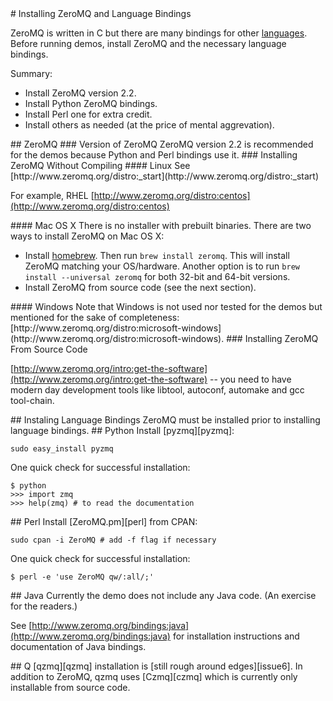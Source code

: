 <A name="toc1-1" title="Installing ZeroMQ and Language Bindings" />
# Installing ZeroMQ and Language Bindings

ZeroMQ is written in C but there are many bindings for other  [languages][languages]. Before running demos, install ZeroMQ and the necessary language bindings.

Summary:

* Install ZeroMQ version 2.2.
* Install Python ZeroMQ bindings.
* Install Perl one for extra credit.
* Install others as needed (at the price of mental aggrevation).

<A name="toc2-13" title="ZeroMQ" />
## ZeroMQ

<A name="toc3-16" title="Version of ZeroMQ" />
### Version of ZeroMQ
ZeroMQ version 2.2 is recommended for the demos because Python and Perl bindings use it.

<A name="toc3-20" title="Installing ZeroMQ Without Compiling" />
### Installing ZeroMQ Without Compiling
<A name="toc4-22" title="Linux" />
#### Linux
See [http://www.zeromq.org/distro:_start](http://www.zeromq.org/distro:_start)

For example, RHEL [http://www.zeromq.org/distro:centos](http://www.zeromq.org/distro:centos)

<A name="toc4-28" title="Mac OS X" />
#### Mac OS X
There is no installer with prebuilt binaries. There are two ways to install ZeroMQ on Mac OS X:

* Install [homebrew]. Then run `brew install zeromq`. This will install ZeroMQ matching your OS/hardware. Another option is to run `brew install --universal zeromq` for both 32-bit and 64-bit versions.
* Install ZeroMQ from source code (see the next section).

<A name="toc4-35" title="Windows" />
#### Windows
Note that Windows is not used nor tested for the demos but mentioned for the sake of completeness: [http://www.zeromq.org/distro:microsoft-windows](http://www.zeromq.org/distro:microsoft-windows). 

<A name="toc3-39" title="Installing ZeroMQ From Source Code" />
### Installing ZeroMQ From Source Code

[http://www.zeromq.org/intro:get-the-software](http://www.zeromq.org/intro:get-the-software) -- you need to have modern day development tools like  libtool, autoconf, automake and gcc tool-chain.

<A name="toc2-44" title="Instaling Language Bindings" />
## Instaling Language Bindings
ZeroMQ must be installed prior to installing language bindings.

<A name="toc2-48" title="Python" />
## Python
Install [pyzmq][pyzmq]:

    sudo easy_install pyzmq

One quick check for successful installation:

    $ python
    >>> import zmq
    >>> help(zmq) # to read the documentation
    
<A name="toc2-60" title="Perl" />
## Perl
Install [ZeroMQ.pm][perl] from CPAN:

    sudo cpan -i ZeroMQ # add -f flag if necessary

One quick check for successful installation:

    $ perl -e 'use ZeroMQ qw/:all/;'
    
<A name="toc2-70" title="Java" />
## Java
Currently the demo does not include any Java code. (An exercise for the readers.)

See [http://www.zeromq.org/bindings:java](http://www.zeromq.org/bindings:java) for installation instructions and documentation of Java bindings.

<A name="toc2-76" title="Q" />
## Q
[qzmq][qzmq] installation is [still rough around edges][issue6]. In addition to ZeroMQ, qzmq uses [Czmq][czmq] which is currently only installable from source code.


[qzmq]: https://github.com/jaeheum/qzmq
[issues]: https://github.com/jaeheum/qzmq/issues
[zeromq]: http://www.zeromq.org
[czmq]: http://czmq.zeromq.org
[q]: http://kx.com
[zguide]: http://zguide.zeromq.org
[gitdown]: https://github.com/imatix/gitdown
[broker]: http://zguide.zeromq.org/page:all#A-Request-Reply-Broker
[brokerless]: http://www.zeromq.org/whitepapers:brokerless
[mitm]: http://en.wikipedia.org/wiki/MiTM
[perl]: http://www.zeromq.org/bindings:perl
[pyzmq]: http://www.zeromq.org/bindings:python
[languages]: http://www.zeromq.org/bindings:_start
[gangnam]: http://www.youtube.com/watch?v=9bZkp7q19f0&feature=related
[homebrew]: http://mxcl.github.com/homebrew/
[issue6]: https://github.com/jaeheum/qzmq/issues/
